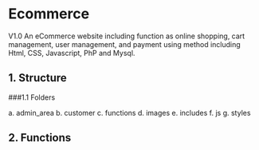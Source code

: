 # Ecommerce
V1.0
An eCommerce website including function as online shopping, cart management, user management, and payment using method including Html, CSS, Javascript, PhP and Mysql.

## 1. Structure 
###1.1 Folders 

 a. admin_area 
 b. customer 
 c. functions 
 d. images 
 e. includes 
 f. js 
 g. styles

## 2. Functions
